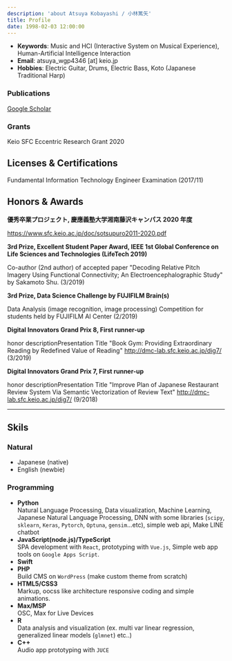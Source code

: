 ```yaml
---
description: 'about Atsuya Kobayashi / 小林篤矢'
title: Profile
date: 1998-02-03 12:00:00
---
```


- **Keywords**: Music and HCI (Interactive System on Musical Experience), Human-Artificial Intelligence Interaction
- **Email**: atsuya_wgp4346 [at] keio.jp
- **Hobbies**: Electric Guitar, Drums, Electric Bass, Koto (Japanese Traditional Harp)

### Publications

[Google Scholar](https://scholar.google.com/citations?user=wk9-xH8AAAAJ&hl=ja)

### Grants

Keio SFC Eccentric Research Grant 2020

## Licenses & Certifications

Fundamental Information Technology Engineer Examination (2017/11)

## Honors & Awards

**優秀卒業プロジェクト, 慶應義塾大学湘南藤沢キャンパス 2020 年度**

https://www.sfc.keio.ac.jp/doc/sotsupuro2011-2020.pdf

**3rd Prize, Excellent Student Paper Award, IEEE 1st Global Conference on Life Sciences and Technologies (LifeTech 2019)**

Co-author (2nd author) of accepted paper "Decoding Relative Pitch Imagery Using Functional Connectivity; An Electroencephalographic Study" by Sakamoto Shu. (3/2019)

**3rd Prize, Data Science Challenge by FUJIFILM Brain(s)**

Data Analysis (image recognition, image processing) Competition for students held by FUJIFILM AI Center (2/2019)

**Digital Innovators Grand Prix 8, First runner-up**

honor descriptionPresentation Title "Book Gym: Providing Extraordinary Reading by Redefined Value of Reading" <http://dmc-lab.sfc.keio.ac.jp/dig7/> (3/2019)

**Digital Innovators Grand Prix 7, First runner-up**

honor descriptionPresentation Title "Improve Plan of Japanese Restaurant Review System Via Semantic Vectorization of Review Text" <http://dmc-lab.sfc.keio.ac.jp/dig7/> (9/2018)

---

## Skils

### Natural

- Japanese (native)
- English (newbie)

### Programming

- **Python**  
  Natural Language Processing, Data visualization, Machine Learning, Japanese Natural Language Processing, DNN with some libraries (`scipy`, `sklearn`, `Keras`, `Pytorch`, `Optuna`, `gensim`...etc), simple web api, Make LINE chatbot
- **JavaScript(node.js)/TypeScript**  
  SPA development with `React`, prototyping with `Vue.js`, Simple web app tools on `Google Apps Script`.
- **Swift**
- **PHP**  
  Build CMS on `WordPress` (make custom theme from scratch)
- **HTML5/CSS3**  
  Markup, oocss like architecture responsive coding and simple animations.
- **Max/MSP**  
  OSC, Max for Live Devices
- **R**  
  Data analysis and visualization (ex. multi var linear regression, generalized linear models (`glmnet`) etc..)
- **C\+\+**  
  Audio app prototyping with `JUCE`
